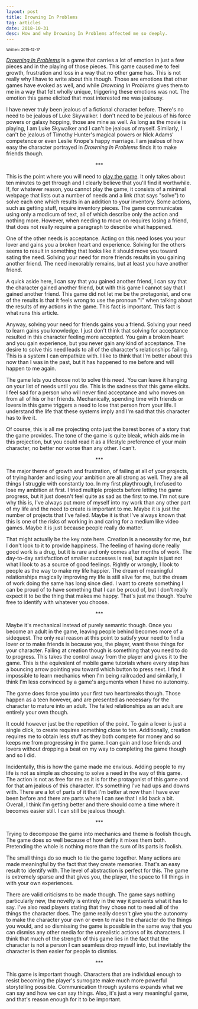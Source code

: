 ```yaml
---
layout: post
title: Drowning In Problems
tag: articles
date: 2018-10-31
desc: How and why Drowning In Problems affected me so deeply.
---
```


<p style="font-size:10px">Written: 2015-12-17


[*Drowning In Problems*](http://game.notch.net/drowning/) is a game that carries a lot of emotion in just a few pieces and in the playing of those pieces. This game caused me to feel growth, frustration and loss in a way that no other game has. This is not really why I have to write about this though. Those are emotions that other games have evoked as well, and while *Drowning In Problems* gives them to me in a way that felt wholly unique, triggering these emotions was not. The emotion this game elicited that most interested me was jealousy.


I have never truly been jealous of a fictional character before. There's no need to be jealous of Luke Skywalker. I don't need to be jealous of his force powers or galaxy hopping, those are mine as well. As long as the movie is playing, I am Luke Skywalker and I can't be jealous of myself. Similarly, I can't be jealous of Timothy Hunter's magical powers or Nick Adams' competence or even Leslie Knope's happy marriage. I am jealous of how easy the character portrayed in *Drowning In Problems* finds it to make friends though.

<p align="center">***


This is the point where you will need to [play the game](http://game.notch.net/drowning/). It only takes about ten minutes to get through and I clearly believe that you'll find it worthwhile. If, for whatever reason, you cannot play the game, it consists of a minimal webpage that lists out a number of needs and a link (that says "solve") to solve each one which results in an addition to your inventory. Some actions, such as getting stuff, require inventory pieces. The game communicates using only a modicum of text, all of which describe only the action and nothing more. However, when needing to move on requires losing a friend, that does not really require a paragraph to describe what happened.


One of the other needs is acceptance. Acting on this need loses you your lover and gains you a broken heart and experience. Solving for the others seems to result in something that looks like it should move you toward sating the need. Solving your need for more friends results in you gaining another friend. The need inexorably remains, but at least you have another friend.


A quick aside here, I can say that you gained another friend, I can say that the character gained another friend, but with this game I cannot say that I gained another friend. This game did not let me be the protagonist, and one of the results is that it feels wrong to use the pronoun "I" when talking about the results of my actions in the game. This fact is important. This fact is what runs this article.


Anyway, solving your need for friends gains you a friend. Solving your need to learn gains you knowledge. I just don't think that solving for acceptance resulted in this character feeling more accepted. You gain a broken heart and you gain experience, but you never gain any kind of acceptance. The desire to solve this need leads to all of the character's relationships failing. This is a system I can empathize with. I like to think that I'm better about this now than I was in the past, but it has happened to me before and will happen to me again. 


The game lets you choose not to solve this need. You can leave it hanging on your list of needs until you die. This is the sadness that this game elicits. I feel sad for a person who will never find acceptance and who moves on from all of his or her friends. Mechanically, spending time with friends or lovers in this game triggers a need to lose that person from your life. I understand the life that these systems imply and I'm sad that this character has to live it.


Of course, this is all me projecting onto just the barest bones of a story that the game provides. The tone of the game is quite bleak, which aids me in this projection, but you could read it as a lifestyle preference of your main character, no better nor worse than any other. I can't.

<p align="center">***


The major theme of growth and frustration, of failing at all of your projects, of trying harder and losing your ambition are all strong as well. They are all things I struggle with constantly too. In my first playthrough, I refused to lose my ambition at first. I tried multiple projects before letting the game progress, but it just doesn't feel quite as sad as the first to me. I'm not sure why this is, I've always put more of myself into my work than any other part of my life and the need to create is important to me. Maybe it is just the number of projects that I've failed. Maybe it is that I've always known that this is one of the risks of working in and caring for a medium like video games. Maybe it is just because people really do matter.


That might actually be the key note here. Creation is a necessity for me, but I don't look to it to provide happiness. The feeling of having done really good work is a drug, but it is rare and only comes after months of work. The day-to-day satisfaction of smaller successes is real, but again is just not what I look to as a source of good feelings. Rightly or wrongly, I look to people as the way to make my life happier. The dream of meaningful relationships magically improving my life is still alive for me, but the dream of work doing the same has long since died. I want to create something I can be proud of to have something that I can be proud of, but I don't really expect it to be the thing that makes me happy. That's just me though. You're free to identify with whatever you choose.

<p align="center">***


Maybe it's mechanical instead of purely semantic though. Once you become an adult in the game, leaving people behind becomes more of a sidequest. The only real reason at this point to satisfy your need to find a lover or to make friends is because you, the player, want these things for your character. Failing at creation though is something that you need to do to progress. This takes the control away from the player and gives it to the game. This is the equivalent of mobile game tutorials where every step has a bouncing arrow pointing you toward which button to press next. I find it impossible to learn mechanics when I'm being railroaded and similarly, I think I'm less convinced by a game's arguments when I have no autonomy.


The game does force you into your first two heartbreaks though. Those happen as a teen however, and are presented as necessary for the character to mature into an adult. The failed relationships as an adult are entirely your own though.


It could however just be the repetition of the point. To gain a lover is just a single click, to create requires something close to ten. Additionally, creation requires me to obtain less stuff as they both compete for money and so keeps me from progressing in the game. I can gain and lose friends and lovers without dropping a beat on my way to completing the game though and so I did.


Incidentally, this is how the game made me envious. Adding people to my life is not as simple as choosing to solve a need in the way of this game. The action is not as free for me as it is for the protagonist of this game and for that am jealous of this character. It's something I've had ups and downs with. There are a lot of parts of it that I'm better at now than I have ever been before and there are parts where I can see that I slid back a bit. Overall, I think I'm getting better and there should come a time where it becomes easier still. I can still be jealous though.

<p align="center">***


Trying to decompose the game into mechanics and theme is foolish though. The game does so well because of how deftly it mixes them both. Pretending the whole is nothing more than the sum of its parts is foolish.


The small things do so much to tie the game together. Many actions are made meaningful by the fact that they create memories. That's an easy result to identify with. The level of abstraction is perfect for this. The game is extremely sparse and that gives you, the player, the space to fill things in with your own experiences.


There are valid criticisms to be made though. The game says nothing particularly new, the novelty is entirely in the way it presents what it has to say. I've also read players stating that they chose not to need all of the things the character does. The game really doesn't give you the autonomy to make the character your own or even to make the character do the things you would, and so dismissing the game is possible in the same way that you can dismiss any other media for the unrealistic actions of its characters. I think that much of the strength of this game lies in the fact that the character is not a person I can seamless drop myself into, but inevitably the character is then easier for people to dismiss.

<p align="center">***


This game is important though. Characters that are individual enough to resist becoming the player's surrogate make much more powerful storytelling possible. Communication through systems expands what we can say and how we can say things. Also, it's just a very meaningful game, and that's reason enough for it to be important.

